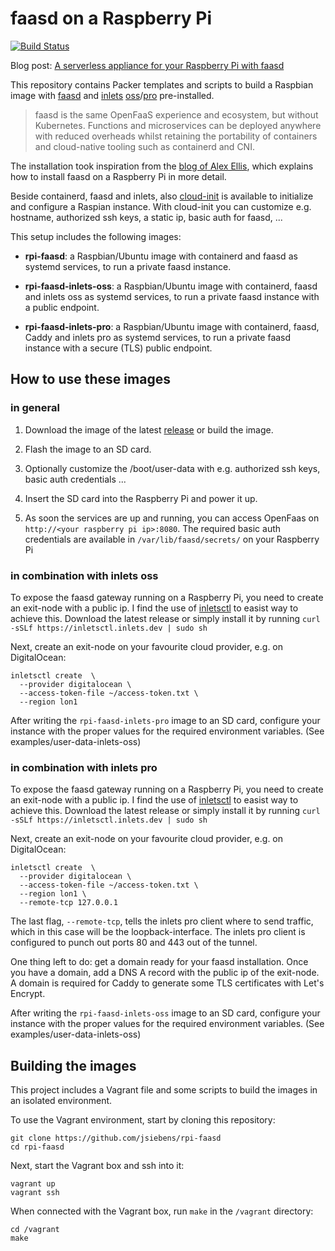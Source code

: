 # faasd on a Raspberry Pi

[![Build Status](https://travis-ci.org/jsiebens/rpi-faasd.svg?branch=master)](https://travis-ci.org/jsiebens/rpi-faasd)

Blog post: [A serverless appliance for your Raspberry Pi with faasd](https://johansiebens.dev/posts/2020/08/a-serverless-appliance-for-your-raspberry-pi-with-faasd/)

This repository contains Packer templates and scripts to build a Raspbian image with [faasd](https://github.com/openfaas/faasd) and [inlets](https://inlets.dev) [oss](https://github.com/inlets/inlets)/[pro](https://github.com/inlets/inlets-pro) pre-installed.

> faasd is the same OpenFaaS experience and ecosystem, but without Kubernetes. Functions and microservices can be deployed anywhere with reduced overheads whilst retaining the portability of containers and cloud-native tooling such as containerd and CNI.

The installation took inspiration from the [blog of Alex Ellis](https://blog.alexellis.io/faasd-for-lightweight-serverless/), which explains how to install faasd on a Raspberry Pi in more detail.

Beside containerd, faasd and inlets, also [cloud-init](https://cloudinit.readthedocs.io/en/18.3/) is available to initialize and configure a Raspian instance. With cloud-init you can customize e.g. hostname, authorized ssh keys, a static ip, basic auth for faasd, ... 

This setup includes the following images:

- __rpi-faasd__: a Raspbian/Ubuntu image with containerd and faasd as systemd services, to run a private faasd instance.

- __rpi-faasd-inlets-oss__: a Raspbian/Ubuntu image with containerd, faasd and inlets oss as systemd services, to run a private faasd instance with a public endpoint.

- __rpi-faasd-inlets-pro__: a Raspbian/Ubuntu image with containerd, faasd, Caddy and inlets pro as systemd services, to run a private faasd instance with a secure (TLS) public endpoint.

## How to use these images

### in general

1. Download the image of the latest [release](https://github.com/jsiebens/rpi-faasd/releases) or build the image.

2. Flash the image to an SD card.

3. Optionally customize the /boot/user-data with e.g. authorized ssh keys, basic auth credentials ...

4. Insert the SD card into the Raspberry Pi and power it up.

5. As soon the services are up and running, you can access OpenFaas on `http://<your raspberry pi ip>:8080`. The required basic auth credentials are available in `/var/lib/faasd/secrets/` on your Raspberry Pi

### in combination with inlets oss

To expose the faasd gateway running on a Raspberry Pi, you need to create an exit-node with a public ip.
I find the use of [inletsctl](https://github.com/inlets/inletsctl) to easist way to achieve this. Download the latest release or simply install it by running `curl -sSLf https://inletsctl.inlets.dev | sudo sh`

Next, create an exit-node on your favourite cloud provider, e.g. on DigitalOcean:

```
inletsctl create  \   
  --provider digitalocean \   
  --access-token-file ~/access-token.txt \   
  --region lon1
```

After writing the `rpi-faasd-inlets-pro` image to an SD card, configure your instance with the proper values for the required environment variables. (See examples/user-data-inlets-oss)

### in combination with inlets pro

To expose the faasd gateway running on a Raspberry Pi, you need to create an exit-node with a public ip.
I find the use of [inletsctl](https://github.com/inlets/inletsctl) to easist way to achieve this. Download the latest release or simply install it by running `curl -sSLf https://inletsctl.inlets.dev | sudo sh`

Next, create an exit-node on your favourite cloud provider, e.g. on DigitalOcean:

```
inletsctl create  \   
  --provider digitalocean \   
  --access-token-file ~/access-token.txt \   
  --region lon1 \
  --remote-tcp 127.0.0.1
```

The last flag, `--remote-tcp`, tells the inlets pro client where to send traffic, which in this case will be the loopback-interface. The inlets pro client is configured to punch out ports 80 and 443 out of the tunnel.

One thing left to do: get a domain ready for your faasd installation. Once you have a domain, add a DNS A record with the public ip of the exit-node. A domain is required for Caddy to generate some TLS certificates with Let's Encrypt.

After writing the `rpi-faasd-inlets-oss` image to an SD card, configure your instance with the proper values for the required environment variables. (See examples/user-data-inlets-oss)

## Building the images

This project includes a Vagrant file and some scripts to build the images in an isolated environment.

To use the Vagrant environment, start by cloning this repository:

```
git clone https://github.com/jsiebens/rpi-faasd
cd rpi-faasd
```

Next, start the Vagrant box and ssh into it:

```
vagrant up
vagrant ssh
```

When connected with the Vagrant box, run `make` in the `/vagrant` directory:

```
cd /vagrant
make
```

